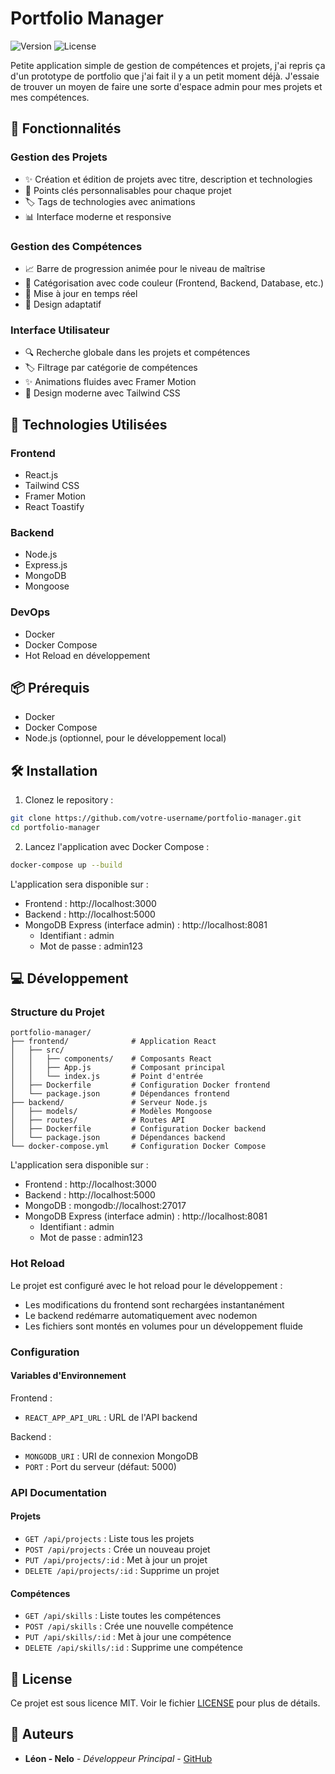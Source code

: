 # Portfolio Manager

![Version](https://img.shields.io/badge/version-1.0.0-blue.svg)
![License](https://img.shields.io/badge/license-MIT-green.svg)

Petite application simple de gestion de compétences et projets, j'ai repris ça d'un prototype de portfolio que j'ai fait il y a un petit moment déjà. J'essaie de trouver un moyen de faire une sorte d'espace admin pour mes projets et mes compétences.

## 🌟 Fonctionnalités

### Gestion des Projets
- ✨ Création et édition de projets avec titre, description et technologies
- 🎯 Points clés personnalisables pour chaque projet
- 🏷️ Tags de technologies avec animations
- 📊 Interface moderne et responsive

### Gestion des Compétences
- 📈 Barre de progression animée pour le niveau de maîtrise
- 🎨 Catégorisation avec code couleur (Frontend, Backend, Database, etc.)
- 🔄 Mise à jour en temps réel
- 📱 Design adaptatif

### Interface Utilisateur
- 🔍 Recherche globale dans les projets et compétences
- 🏷️ Filtrage par catégorie de compétences
- ✨ Animations fluides avec Framer Motion
- 🌙 Design moderne avec Tailwind CSS

## 🚀 Technologies Utilisées

### Frontend
- React.js
- Tailwind CSS
- Framer Motion
- React Toastify

### Backend
- Node.js
- Express.js
- MongoDB
- Mongoose

### DevOps
- Docker
- Docker Compose
- Hot Reload en développement

## 📦 Prérequis
- Docker
- Docker Compose
- Node.js (optionnel, pour le développement local)

## 🛠️ Installation

1. Clonez le repository :
```bash
git clone https://github.com/votre-username/portfolio-manager.git
cd portfolio-manager
```

2. Lancez l'application avec Docker Compose :
```bash
docker-compose up --build
```

L'application sera disponible sur :
- Frontend : http://localhost:3000
- Backend : http://localhost:5000
- MongoDB Express (interface admin) : http://localhost:8081
  - Identifiant : admin
  - Mot de passe : admin123

## 💻 Développement

### Structure du Projet
```
portfolio-manager/
├── frontend/              # Application React
│   ├── src/
│   │   ├── components/    # Composants React
│   │   ├── App.js         # Composant principal
│   │   └── index.js       # Point d'entrée
│   ├── Dockerfile         # Configuration Docker frontend
│   └── package.json       # Dépendances frontend
├── backend/               # Serveur Node.js
│   ├── models/            # Modèles Mongoose
│   ├── routes/            # Routes API
│   ├── Dockerfile         # Configuration Docker backend
│   └── package.json       # Dépendances backend
└── docker-compose.yml     # Configuration Docker Compose
```

L'application sera disponible sur :
- Frontend : http://localhost:3000
- Backend : http://localhost:5000
- MongoDB : mongodb://localhost:27017
- MongoDB Express (interface admin) : http://localhost:8081
  - Identifiant : admin
  - Mot de passe : admin123

### Hot Reload
Le projet est configuré avec le hot reload pour le développement :
- Les modifications du frontend sont rechargées instantanément
- Le backend redémarre automatiquement avec nodemon
- Les fichiers sont montés en volumes pour un développement fluide

### Configuration

#### Variables d'Environnement
Frontend :
- `REACT_APP_API_URL` : URL de l'API backend

Backend :
- `MONGODB_URI` : URI de connexion MongoDB
- `PORT` : Port du serveur (défaut: 5000)

### API Documentation

#### Projets
- `GET /api/projects` : Liste tous les projets
- `POST /api/projects` : Crée un nouveau projet
- `PUT /api/projects/:id` : Met à jour un projet
- `DELETE /api/projects/:id` : Supprime un projet

#### Compétences
- `GET /api/skills` : Liste toutes les compétences
- `POST /api/skills` : Crée une nouvelle compétence
- `PUT /api/skills/:id` : Met à jour une compétence
- `DELETE /api/skills/:id` : Supprime une compétence

## 📄 License

Ce projet est sous licence MIT. Voir le fichier [LICENSE](LICENSE) pour plus de détails.

## 👥 Auteurs

- **Léon - Nelo** - *Développeur Principal* - [GitHub](https://github.com/Nelo0o)
